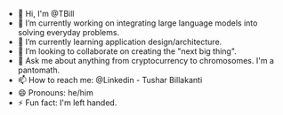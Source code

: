 - 👋 Hi, I'm @TBill
- 🔭 I’m currently working on integrating large language models into solving everyday problems.
- 🌱 I’m currently learning application design/architecture. 
- 👯 I’m looking to collaborate on creating the "next big thing".
- 💬 Ask me about anything from cryptocurrency to chromosomes. I'm a pantomath.
- 📫 How to reach me: @Linkedin - Tushar Billakanti
- 😄 Pronouns: he/him
- ⚡ Fun fact: I'm left handed.
<!--
**TBill06/TBill06** is a ✨ _special_ ✨ repository because its `README.md` (this file) appears on your GitHub profile.

Here are some ideas to get you started:

- 🔭 I’m currently working on ...
- 🌱 I’m currently learning ...
- 👯 I’m looking to collaborate on ...
- 🤔 I’m looking for help with ...
- 💬 Ask me about ...
- 📫 How to reach me: ...
- 😄 Pronouns: ...
- ⚡ Fun fact: ...
-->
